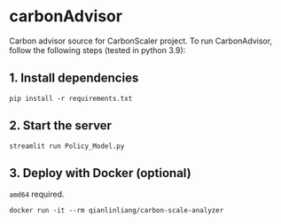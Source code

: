 # carbonAdvisor
Carbon advisor source for CarbonScaler project. To run CarbonAdvisor, follow the following steps (tested in python 3.9):


## 1. Install dependencies

```pip install -r requirements.txt```

## 2. Start the server

```streamlit run Policy_Model.py```

## 3. Deploy with Docker (optional)

`amd64` required.

```docker run -it --rm qianlinliang/carbon-scale-analyzer```


